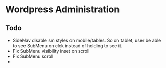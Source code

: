 # Wordpress Administration

## Todo
- SideNav disable sm styles on mobile/tables. So on tablet, user be able to see SubMenu on clck instead of holding to see it.
- Fix SubMenu visibility inset on scroll
- Fix SubMenu scroll
- 